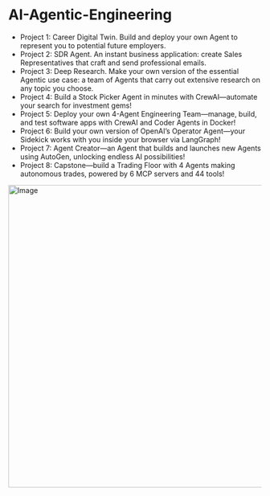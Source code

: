 # AI-Agentic-Engineering

- Project 1: Career Digital Twin. Build and deploy your own Agent to represent you to potential future employers.
- Project 2: SDR Agent. An instant business application: create Sales Representatives that craft and send professional emails.
- Project 3: Deep Research. Make your own version of the essential Agentic use case: a team of Agents that carry out extensive research on any topic you choose.
- Project 4: Build a Stock Picker Agent in minutes with CrewAI—automate your search for investment gems!
- Project 5: Deploy your own 4-Agent Engineering Team—manage, build, and test software apps with CrewAI and Coder Agents in Docker!
- Project 6: Build your own version of OpenAI’s Operator Agent—your Sidekick works with you inside your browser via LangGraph!
- Project 7: Agent Creator—an Agent that builds and launches new Agents using AutoGen, unlocking endless AI possibilities!
- Project 8: Capstone—build a Trading Floor with 4 Agents making autonomous trades, powered by 6 MCP servers and 44 tools!


<img width="646" height="602" alt="Image" src="https://github.com/user-attachments/assets/adf253f0-6c33-4506-9d13-3e166dfa4367" />
